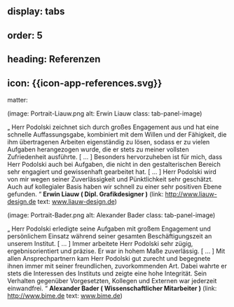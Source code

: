 display: tabs
----
order: 5
----
heading:
Referenzen
----
icon:
{{icon-app-references.svg}}
----
matter:

(image: Portrait-Liauw.png alt: Erwin Liauw class: tab-panel-image)

„ Herr Podolski zeichnet sich durch großes Engagement aus und hat eine schnelle Auffassungsgabe, kombiniert mit dem Willen und der Fähigkeit, die ihm übertragenen Arbeiten eigenständig zu lösen, sodass er zu vielen Aufgaben herangezogen wurde, die er stets zu meiner vollsten Zufriedenheit ausführte. [ ... ] Besonders hervorzuheben ist für mich, dass Herr Podolski auch bei Aufgaben, die nicht in den gestalterischen Bereich sehr engagiert und gewissenhaft gearbeitet hat. [ ... ] Herr Podolski wird von mir wegen seiner Zuverlässigkeit und Pünktlichkeit sehr geschätzt. Auch auf kollegialer Basis haben wir schnell zu einer sehr positiven Ebene gefunden. “
**Erwin Liauw ( Dipl. Grafikdesigner )**
(link: http://www.liauw-design.de text: www.liauw-design.de)

(image: Portrait-Bader.png alt: Alexander Bader class: tab-panel-image)

„ Herr Podolski erledigte seine Aufgaben mit großem Engagement und persönlichem Einsatz während seiner gesamten Beschäftigungszeit an unserem Institut. [ ... ] Immer arbeitete Herr Podolski sehr zügig, ergebnisorientiert und präzise. Er war in hohem Maße zuverlässig. [ ... ] Mit allen Ansprechpartnern kam Herr Podolski gut zurecht und begegnete ihnen immer mit seiner freundlichen, zuvorkommenden Art. Dabei wahrte er stets die Interessen des Instituts und zeigte eine hohe Integrität. Sein Verhalten gegenüber Vorgesetzten, Kollegen und Externen war jederzeit einwandfrei. “
**Alexander Bader ( Wissenschaftlicher Mitarbeiter )**
(link: http://www.bime.de text: www.bime.de)
